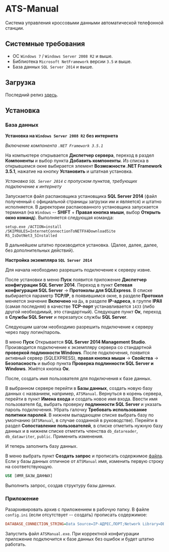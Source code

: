 # ATS-Manual

Система управления кроссовыми данными автоматической телефонной станции.

## Системные требования

- ОС `Windows 7` / `Windows Server 2008 R2` и выше.
- Библиотека `Microsoft NetFramework` версии `3.5` и выше.
- База данных `SQL Server 2014` и выше.

## Загрузка

Последний релиз [здесь](https://github.com/danixoon/ats-manual/releases/tag/release).

## Установка
### База данных

**Установка на `Windows Server 2008 R2` без интернета**

_Включение компонента `.NET Framework 3.5.1`_

На компьютере открывается **Диспетчер сервера**, переход в раздел **Компоненты** и выбор пункта **Добавить компоненты**. Из списка в открывшемся окне выбирается элемент **Возможности .NET Framework 3.5.1**, нажатие на кнопку **Установить** и штатная установка.

_Установка `SQL Server 2014` с пропуском пунктов, требующих подключение к интернету_

Запускается файл распаковщика установщика **SQL Server 2014** (файл полученный с официальной страницы загрузки им и является) и штатно исполняется. В директории распакованного установщика запускается терминал (на `Windows` -- **SHIFT** + **Правая кнопка мыши**, выбор **Открыть окно команд**). Выполняется следующая команда:

`setup.exe /ACTION=install /SKIPRULES=InternetConnectionToNETFX4DownloadSite RS_IsDotNet3_5Installed`

В дальнейшем штатно производится установка. (Далее, далее, далее, без дополнительных действий).

**Настройка экземпляра `SQL Server 2014`**

Для начала необходимо разрешить подключение к серверу извне.

После установки в меню **Пуск** появится приложение **Диспетчер конфигурации SQL Server 2014**. Переход в пункт **Сетевая конфигурация SQL Server** -> **Протоколы для SQLExpress**. В списке выбирается параметр **TCP/IP**, в появившимся окне, в разделе **Протокол** меняется значение **Включено** на `Да`, в разделе **IP-адреса**, в группе **IPAll** (самая последняя) в качестве **TCP-порт** устанавливается `1433` (либо другой необходимый, это стандартный). Следующее пункт **Ок**, переход в **Службы SQL Server** и перезапуск службы **SQL Server**.

Следующим шагом необходимо разрешить подключение к серверу через пару логин/пароль.

В меню **Пуск** Открывается **SQL Server 2014 Management Studio**. Производится подключение к экземпляру сервера со стандартной **проверкой подлинности Windows**. После подключения, появится активный сервер (SQLEXPRESS), **правая кнопка мыши** -> **Свойства** -> **Безопасность** и выбор пункта **Проверка подлинности SQL Server и Windows**. Жмётся кнопка **Ок**.
 
После, создать имя пользователя для подключения к базе данных.

В выбранном сервере перейти в **Базы данных**, создать новую базу данных с названием, например, `ATSManual`. Вернуться в корень сервера, перейти в пункт **Имена входа** и создать новое имя входа. Ввести имя пользователя бд, выбрать проверку **подлинности SQL Server** и указать пароль подключения. Убрать галочку **Требовать использование политики паролей**. В нижнем выпадающем списке выбрать базу по умолчанию (`ATSManual`, в случае созданной в руководстве). Перейти в раздел **Сопоставление пользователей**, в списке отметить нужную базу данных и в нижнем списке отметить членства `db_datareader`, `db_datawriter`, `public`. Применить изменения.

И теперь заполнить базу данных.

В меню выбрать пункт **Создать запрос** и прописать содержимое [файла](/ATSManual/create.sql). Если у базы данных отличное от `ATSManual` имя, изменить первую строку на соответствующую.

```sql
USE [ИМЯ_БАЗЫ_ДАННЫХ]
```

Выполнить запрос, создав структуру базы данных.

### Приложение

Разархивировать архив с приложением в рабочую папку. В файле `config.ini` (если отсутствует -- создать) прописать содержимое:

```ini
DATABASE_CONNECTION_STRING=Data Source=IP-АДРЕС,ПОРТ;Network Library=DBMSSOCN;Initial Catalog=ИМЯ_БАЗЫ_ДАННЫХ;Integrated Security=False;User ID=ИМЯ_ПОЛЬЗОВАТЕЛЯ_БД;Password=ПАРОЛЬ_ПОЛЬЗОВАТЕЛЯ_БД;Connect Timeout=15;Encrypt=False;TrustServerCertificate=True;ApplicationIntent=ReadWrite;MultiSubnetFailover=False
```

Запустить файл `ATSManual.exe`. При корректной конфигурации приложение подключится к базе данных без ошибок и будет штатно работать.
